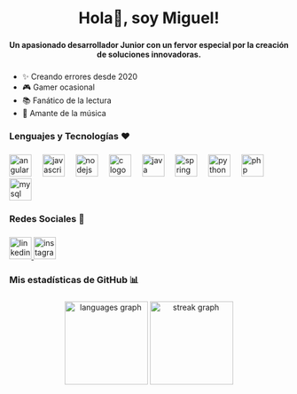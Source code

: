<h1 align="center">Hola👋, soy Miguel!</h1>

###

<h4 align="center">Un apasionado desarrollador Junior con un fervor especial por la creación de soluciones innovadoras.</h4>

###

- ✨ Creando errores desde 2020
- 🎮 Gamer ocasional
- 📚 Fanático de la lectura
- 🎸 Amante de la música

###

<h3 align="left">Lenguajes y Tecnologías ❤️</h3>

###

<div align="left">
  <img src="https://cdn.jsdelivr.net/gh/devicons/devicon/icons/angularjs/angularjs-original.svg" height="40" alt="angularjs logo"  />
  <img width="12" />
  <img src="https://cdn.jsdelivr.net/gh/devicons/devicon/icons/javascript/javascript-original.svg" height="40" alt="javascript logo"  />
  <img width="12" />
  <img src="https://cdn.jsdelivr.net/gh/devicons/devicon/icons/nodejs/nodejs-original.svg" height="40" alt="nodejs logo"  />
  <img width="12" />
  <img src="https://cdn.jsdelivr.net/gh/devicons/devicon/icons/c/c-original.svg" height="40" alt="c logo"  />
  <img width="12" />
  <img src="https://cdn.jsdelivr.net/gh/devicons/devicon/icons/java/java-original.svg" height="40" alt="java logo"  />
  <img width="12" />
  <img src="https://cdn.jsdelivr.net/gh/devicons/devicon/icons/spring/spring-original.svg" height="40" alt="spring logo"  />
  <img width="12" />
  <img src="https://cdn.jsdelivr.net/gh/devicons/devicon/icons/python/python-original.svg" height="40" alt="python logo"  />
  <img width="12" />
  <img src="https://cdn.jsdelivr.net/gh/devicons/devicon/icons/php/php-original.svg" height="40" alt="php logo"  />
  <img width="12" />
  <img src="https://cdn.jsdelivr.net/gh/devicons/devicon/icons/mysql/mysql-original.svg" height="40" alt="mysql logo"  />
</div>

###

<h3 align="left">Redes Sociales 🔗</h3>

###

<div align="left">
  <a href="https://linkedin.com/in/miguel-salinas-401848239" target="_blank">
    <img src="https://img.shields.io/static/v1?message=LinkedIn&logo=linkedin&label=&color=0077B5&logoColor=white&labelColor=&style=for-the-badge" height="40" alt="linkedin logo"  />
  </a>
  <a href="https://www.instagram.com/ms.linki/?igsh=Nmc5Zng4a3VtZjdz" target="_blank">
    <img src="https://img.shields.io/static/v1?message=Instagram&logo=instagram&label=&color=E4405F&logoColor=white&labelColor=&style=for-the-badge" height="40" alt="instagram logo"  />
  </a>
</div>

###

<h3 align="left">Mis estadísticas de GitHub 📊</h3>

###

<div align="center">
  <img src="https://github-readme-stats.vercel.app/api/top-langs?username=MiguelSalinas0&locale=es&hide_title=false&layout=compact&card_width=320&langs_count=6&theme=aura_dark&hide_border=true&order=2" height="150" alt="languages graph"  />
  <img src="https://streak-stats.demolab.com?user=MiguelSalinas0&locale=es&mode=weekly&theme=aura_dark&hide_border=true&border_radius=5&order=3" height="150" alt="streak graph"  />
</div>

###
